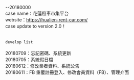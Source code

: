 --20180000<br>
case name：花蓮租車市集平台<br>
website：https://hualien-rent-car.com/<br>
case update to version 2.0！<br>
<br>
<br>
`develop list`<br>
<br>
20180709：忘記密碼、系統更新<br>
20180705：系統假日檔<br>
20180612：修改業者資料、系統公告<br>
20180611：FB 重覆註冊登入、修改會員資料（FB）、管理介面<br>
